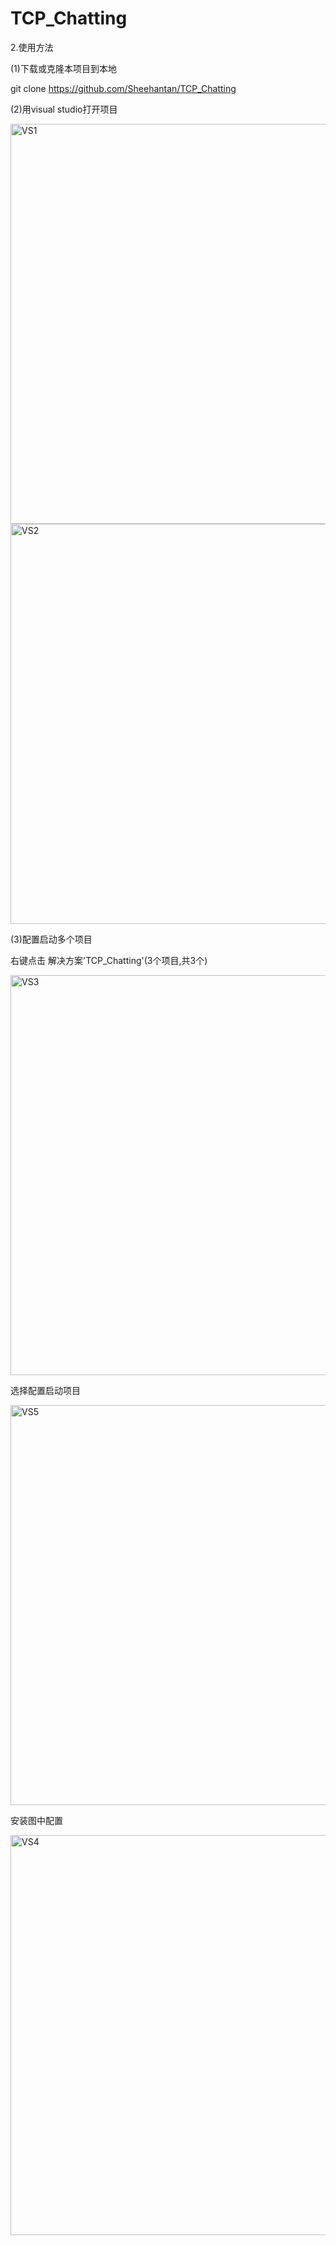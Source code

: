 # TCP_Chatting

2.使用方法


(1)下载或克隆本项目到本地


git clone https://github.com/Sheehantan/TCP_Chatting



(2)用visual studio打开项目



<img width="640" alt="VS1" src="https://github.com/user-attachments/assets/6ca173c7-5b1b-43e7-ab29-4b026a60c9f7">




<img width="640" alt="VS2" src="https://github.com/user-attachments/assets/8f7396b1-a1e2-41a0-ba8f-890cc9520d0a">





(3)配置启动多个项目



右键点击 解决方案'TCP_Chatting'(3个项目,共3个)

<img width="640" alt="VS3" src="https://github.com/user-attachments/assets/e23142c6-b4be-4bd5-8ab6-47f3ca194c3a">




选择配置启动项目

<img width="640" alt="VS5" src="https://github.com/user-attachments/assets/c1dc9207-ac93-419a-98ef-7441b5a82286">



安装图中配置

<img width="640" alt="VS4" src="https://github.com/user-attachments/assets/fee44280-eed8-4ca4-924e-94ab682f8cbc">



